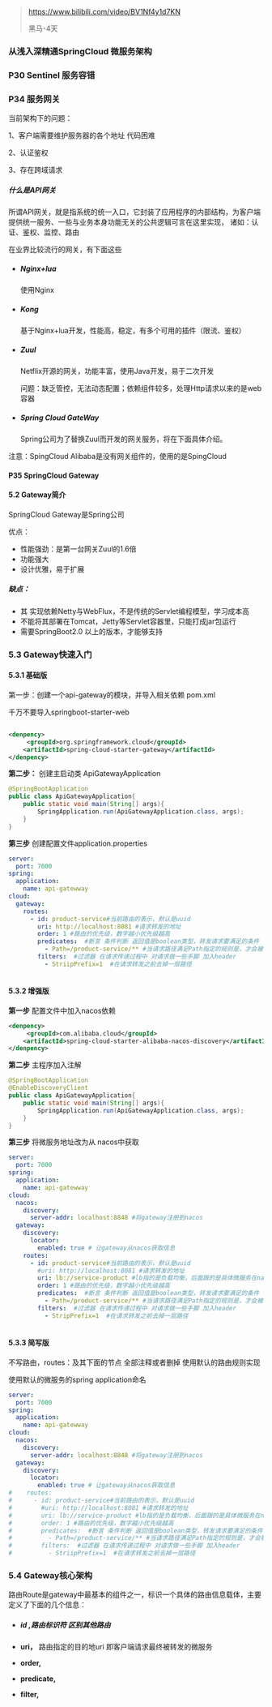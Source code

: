 > https://www.bilibili.com/video/BV1Nf4y1d7KN
>
> 黑马-4天

### 从浅入深精通SpringCloud 微服务架构



### P30 Sentinel 服务容错



### P34 服务网关

当前架构下的问题：

1、客户端需要维护服务器的各个地址 代码困难

2、认证鉴权

3、存在跨域请求

#####  什么是API网关

所谓API网关，就是指系统的统一入口，它封装了应用程序的内部结构，为客户端提供统一服务、一些与业务本身功能无关的公共逻辑可言在这里实现，  诸如：认证、鉴权、监控、路由

在业界比较流行的网关，有下面这些

- ##### Nginx+lua

  使用Nginx

- ##### Kong

  基于Nginx+lua开发，性能高，稳定，有多个可用的插件（限流、鉴权）

- ##### Zuul

  Netflix开源的网关，功能丰富，使用Java开发，易于二次开发

  问题：缺乏管控，无法动态配置；依赖组件较多，处理Http请求以来的是web容器

- ##### Spring Cloud GateWay

  Spring公司为了替换Zuul而开发的网关服务，将在下面具体介绍。

注意：SpingCloud Alibaba是没有网关组件的，使用的是SpingCloud





#### P35 SpringCloud Gateway



#### 5.2 Gateway简介

SpringCloud Gateway是Spring公司 



优点：

- 性能强劲：是第一台网关Zuul的1.6倍
- 功能强大
- 设计优雅，易于扩展

##### 缺点：

- 其 实现依赖Netty与WebFlux，不是传统的Servlet编程模型，学习成本高
- 不能将其部署在Tomcat，Jetty等Servlet容器里，只能打成jar包运行
- 需要SpringBoot2.0 以上的版本，才能够支持

### 5.3 Gateway快速入门

#### 5.3.1  基础版

第一步：创建一个api-gateway的模块，并导入相关依赖 pom.xml

千万不要导入springboot-starter-web

```xml

<denpency>
	 <groupId>org.springframework.cloud</groupId>
    <artifactId>spring-cloud-starter-gateway</artifactId>
</denpency>
```

**第二步：** 创建主启动类 ApiGatewayApplication

```java
@SpringBootApplication
public class ApiGatewayApplication{
    public static void main(String[] args){
        SpringApplication.run(ApiGatewayApplication.class, args);
    }
}
```

**第三步** 创建配置文件application.properties

```yml
server:
  port: 7000
spring:
  application:
    name: api-gatewway
cloud:
  gateway:
    routes:
      - id: product-service#当前路由的表示，默认是uuid
        uri: http://localhost:8081 #请求转发的地址
        order: 1 #路由的优先级，数字越小优先级越高
        predicates:  #断言 条件判断 返回值是boolean类型，转发请求要满足的条件
          - Path=/product-service/** #当请求路径满足Path指定的规则是，才会被转发
        filters:  #过滤器 在请求传递过程中 对请求做一些手脚 加入header 
          - StriipPrefix=1  #在请求转发之前去掉一层路径
          
```

#### 5.3.2 增强版

**第一步** 配置文件中加入nacos依赖

```xml
<denpency>
	 <groupId>com.alibaba.cloud</groupId>
    <artifactId>spring-cloud-starter-alibaba-nacos-discovery</artifactId>
</denpency>
```

**第二步** 主程序加入注解

```java
@SpringBootApplication
@EnableDiscoveryClient
public class ApiGatewayApplication{
    public static void main(String[] args){
        SpringApplication.run(ApiGatewayApplication.class, args);
    }
}
```



**第三步** 将微服务地址改为从 nacos中获取

```yaml
server:
  port: 7000
spring:
  application:
    name: api-gatewway
cloud:
  nacos:
    discovery:
      server-addr: localhost:8848 #将gateway注册到nacos
  gateway:
    discovery:
      locator:
        enabled: true # 让gateway从nacos获取信息
    routes:
      - id: product-service#当前路由的表示，默认是uuid
        #uri: http://localhost:8081 #请求转发的地址
        uri: lb://service-product #lb指的是负载均衡，后面跟的是具体微服务在nacos中的标识        
        order: 1 #路由的优先级，数字越小优先级越高
        predicates:  #断言 条件判断 返回值是boolean类型，转发请求要满足的条件
          - Path=/product-service/** #当请求路径满足Path指定的规则是，才会被转发
        filters:  #过滤器 在请求传递过程中 对请求做一些手脚 加入header 
          - StripPrefix=1  #在请求转发之前去掉一层路径
          
```

#### 5.3.3 简写版

不写路由，routes：及其下面的节点 全部注释或者删掉 使用默认的路由规则实现

使用默认的微服务的spring application命名

```yaml
server:
  port: 7000
spring:
  application:
    name: api-gatewway
cloud:
  nacos:
    discovery:
      server-addr: localhost:8848 #将gateway注册到nacos
  gateway:
    discovery:
      locator:
        enabled: true # 让gateway从nacos获取信息
#    routes:
#      - id: product-service#当前路由的表示，默认是uuid
#        #uri: http://localhost:8081 #请求转发的地址
#        uri: lb://service-product #lb指的是负载均衡，后面跟的是具体微服务在nacos中的标识        
#        order: 1 #路由的优先级，数字越小优先级越高
#        predicates:  #断言 条件判断 返回值是boolean类型，转发请求要满足的条件
#          - Path=/product-service/** #当请求路径满足Path指定的规则是，才会被转发
#        filters:  #过滤器 在请求传递过程中 对请求做一些手脚 加入header 
#          - StriipPrefix=1  #在请求转发之前去掉一层路径
```

### 5.4 Gateway核心架构

路由Route是gateway中最基本的组件之一，标识一个具体的路由信息载体，主要定义了下面的几个信息：

- ##### id ,路由标识符 区别其他路由

- **uri，** 路由指定的目的地uri 即客户端请求最终被转发的微服务

- **order,**

- **predicate,**

- **filter,**